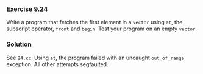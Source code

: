 ### Exercise 9.24

Write a program that fetches the first element in a `vector` using `at`, the
subscript operator, `front` and `begin`. Test your program on an empty `vector`.

### Solution

See `24.cc`. Using `at`, the program failed with an uncaught `out_of_range`
exception. All other attempts segfaulted.

